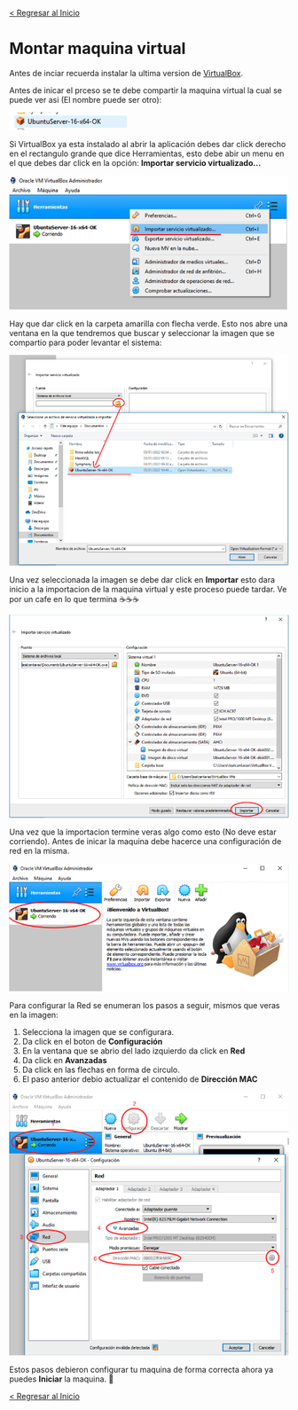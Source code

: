 [< Regresar al Inicio](./index.md)
# Montar maquina virtual

Antes de inciar recuerda instalar la ultima version de [VirtualBox](https://www.virtualbox.org/). 

Antes de inicar el prceso se te debe compartir la maquina virtual la cual se puede ver asi (El nombre puede ser otro):

![Imagen](./images/levantar_maquina_virtual/0.png)

Si VirtualBox ya esta instalado al abrir la aplicación debes dar click derecho en el rectangulo grande que dice Herramientas, esto debe abir un menu en el que debes dar click en la opción: **Importar servicio virtualizado...**

![Imagen](./images/levantar_maquina_virtual/1.png)

Hay que dar click en la carpeta amarilla con flecha verde. Esto nos abre una ventana en la que tendremos que buscar y seleccionar la imagen que se compartio para poder levantar el sistema:

![Imagen](./images/levantar_maquina_virtual/2.png)

Una vez seleccionada la imagen se debe dar click en **Importar** esto dara inicio a la importacion de la maquina virtual y este proceso puede tardar. Ve por un cafe en lo que termina ☕☕☕

![Imagen](./images/levantar_maquina_virtual/3.png)

Una vez que la importacion termine veras algo como esto (No deve estar corriendo). Antes de inicar la maquina debe hacerce una configuración de red en la misma.

![Imagen](./images/levantar_maquina_virtual/4.png)

Para configurar la Red se enumeran los pasos a seguir, mismos que veras en la imagen:

1. Selecciona la imagen que se configurara.
2. Da click en el boton de **Configuración**
3. En la ventana que se abrio del lado izquierdo da click en **Red**
4. Da click en **Avanzadas**
5. Da click en las flechas en forma de circulo.
6. El paso anterior debio actualizar el contenido de **Dirección MAC**

![Imagen](./images/levantar_maquina_virtual/5.png)

Estos pasos debieron configurar tu maquina de forma correcta ahora ya puedes **Iniciar** la maquina. 🖖

[< Regresar al Inicio](./index.md)